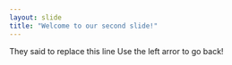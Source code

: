 ```yaml
---
layout: slide
title: "Welcome to our second slide!"
---
```

They said to replace this line
Use the left arror to go back!
